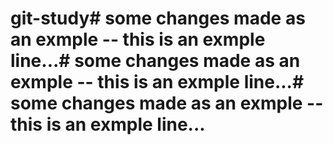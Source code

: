 # git-study# some changes made as an exmple -- this is an exmple line...# some changes made as an exmple -- this is an exmple line...# some changes made as an exmple -- this is an exmple line...